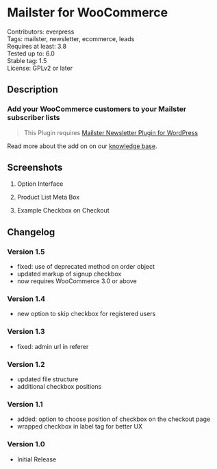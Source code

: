 # Mailster for WooCommerce

Contributors: everpress  
Tags: mailster, newsletter, ecommerce, leads  
Requires at least: 3.8  
Tested up to: 6.0  
Stable tag: 1.5  
License: GPLv2 or later

## Description

### Add your WooCommerce customers to your Mailster subscriber lists

> This Plugin requires [Mailster Newsletter Plugin for WordPress](https://mailster.co/?utm_campaign=wporg&utm_source=WooCommerce+for+Mailster)

Read more about the add on on our [knowledge base](https://kb.mailster.co/mailster-and-woocommerce/).

## Screenshots

1. Option Interface

2. Product List Meta Box

3. Example Checkbox on Checkout

## Changelog

### Version 1.5

-   fixed: use of deprecated method on order object
-   updated markup of signup checkbox
-   now requires WooCommerce 3.0 or above

### Version 1.4

-   new option to skip checkbox for registered users

### Version 1.3

-   fixed: admin url in referer

### Version 1.2

-   updated file structure
-   additional checkbox positions

### Version 1.1

-   added: option to choose position of checkbox on the checkout page
-   wrapped checkbox in label tag for better UX

### Version 1.0

-   Initial Release
